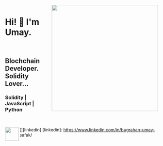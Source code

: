 <img src="https://media3.giphy.com/media/v1.Y2lkPTc5MGI3NjExNmVlMTc0MjYyNDNhY2E0N2U2MzU0MWI5OTRmZmNhNDIyYWExOTFhYyZlcD12MV9pbnRlcm5hbF9naWZzX2dpZklkJmN0PWc/bmIlbQHuyYNIEt6lD3/giphy.gif" align="right" width="350" height="350">

# Hi! :wave: I'm Umay. 

<br />

## Blochchain Developer. Solidity Lover... 
### Solidity | JavaScript | Python

<br />

[<img  width="45" src="https://cdn-icons-png.flaticon.com/512/145/145807.png" align="left" />][linkedin]
[linkedin]: https://www.linkedin.com/in/bugrahan-umay-safak/
